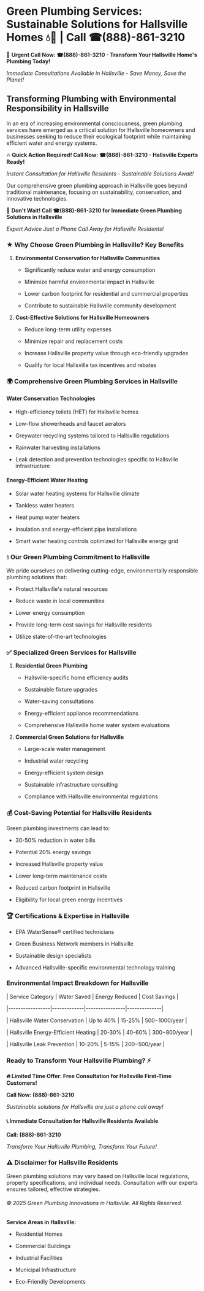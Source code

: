 # Green Plumbing Services: Sustainable Solutions for Hallsville Homes 💧🌿 | Call ☎(888)-861-3210

🚨 **Urgent Call Now: ☎(888)-861-3210 - Transform Your Hallsville Home's Plumbing Today!**
*Immediate Consultations Available in Hallsville - Save Money, Save the Planet!*

## Transforming Plumbing with Environmental Responsibility in Hallsville

In an era of increasing environmental consciousness, green plumbing services have emerged as a critical solution for Hallsville homeowners and businesses seeking to reduce their ecological footprint while maintaining efficient water and energy systems. 

🔥 **Quick Action Required! Call Now: ☎(888)-861-3210 - Hallsville Experts Ready!**
*Instant Consultation for Hallsville Residents - Sustainable Solutions Await!*

Our comprehensive green plumbing approach in Hallsville goes beyond traditional maintenance, focusing on sustainability, conservation, and innovative technologies.

🚨 **Don't Wait! Call ☎(888)-861-3210 for Immediate Green Plumbing Solutions in Hallsville**
*Expert Advice Just a Phone Call Away for Hallsville Residents!*

### ★ Why Choose Green Plumbing in Hallsville? Key Benefits

1. **Environmental Conservation for Hallsville Communities** 
   - Significantly reduce water and energy consumption
   - Minimize harmful environmental impact in Hallsville
   - Lower carbon footprint for residential and commercial properties
   - Contribute to sustainable Hallsville community development

2. **Cost-Effective Solutions for Hallsville Homeowners** 
   - Reduce long-term utility expenses
   - Minimize repair and replacement costs
   - Increase Hallsville property value through eco-friendly upgrades
   - Qualify for local Hallsville tax incentives and rebates

### 🌍 Comprehensive Green Plumbing Services in Hallsville

#### Water Conservation Technologies
- High-efficiency toilets (HET) for Hallsville homes
- Low-flow showerheads and faucet aerators
- Greywater recycling systems tailored to Hallsville regulations
- Rainwater harvesting installations
- Leak detection and prevention technologies specific to Hallsville infrastructure

#### Energy-Efficient Water Heating
- Solar water heating systems for Hallsville climate
- Tankless water heaters
- Heat pump water heaters
- Insulation and energy-efficient pipe installations
- Smart water heating controls optimized for Hallsville energy grid

### 💧 Our Green Plumbing Commitment to Hallsville

We pride ourselves on delivering cutting-edge, environmentally responsible plumbing solutions that:
- Protect Hallsville's natural resources
- Reduce waste in local communities
- Lower energy consumption
- Provide long-term cost savings for Hallsville residents
- Utilize state-of-the-art technologies

### ✅ Specialized Green Services for Hallsville

1. **Residential Green Plumbing**
   - Hallsville-specific home efficiency audits
   - Sustainable fixture upgrades
   - Water-saving consultations
   - Energy-efficient appliance recommendations
   - Comprehensive Hallsville home water system evaluations

2. **Commercial Green Solutions for Hallsville**
   - Large-scale water management
   - Industrial water recycling
   - Energy-efficient system design
   - Sustainable infrastructure consulting
   - Compliance with Hallsville environmental regulations

### 💰 Cost-Saving Potential for Hallsville Residents

Green plumbing investments can lead to:
- 30-50% reduction in water bills
- Potential 20% energy savings
- Increased Hallsville property value
- Lower long-term maintenance costs
- Reduced carbon footprint in Hallsville
- Eligibility for local green energy incentives

### 🏆 Certifications & Expertise in Hallsville

- EPA WaterSense® certified technicians
- Green Business Network members in Hallsville
- Sustainable design specialists
- Advanced Hallsville-specific environmental technology training

### Environmental Impact Breakdown for Hallsville

| Service Category | Water Saved | Energy Reduced | Cost Savings |
|-----------------|-------------|----------------|--------------|
| Hallsville Water Conservation | Up to 40% | 15-25% | $500-$1000/year |
| Hallsville Energy-Efficient Heating | 20-30% | 40-60% | $300-$800/year |
| Hallsville Leak Prevention | 10-20% | 5-15% | $200-$500/year |

### Ready to Transform Your Hallsville Plumbing? ⚡

**🔥 Limited Time Offer: Free Consultation for Hallsville First-Time Customers!**

**Call Now: (888)-861-3210**
*Sustainable solutions for Hallsville are just a phone call away!*

#### 📞 Immediate Consultation for Hallsville Residents Available

**Call: (888)-861-3210**
*Transform Your Hallsville Plumbing, Transform Your Future!*

### ⚠️ Disclaimer for Hallsville Residents

Green plumbing solutions may vary based on Hallsville local regulations, property specifications, and individual needs. Consultation with our experts ensures tailored, effective strategies.

###### © 2025 Green Plumbing Innovations in Hallsville. All Rights Reserved.

**Service Areas in Hallsville:** 
- Residential Homes
- Commercial Buildings
- Industrial Facilities
- Municipal Infrastructure
- Eco-Friendly Developments
